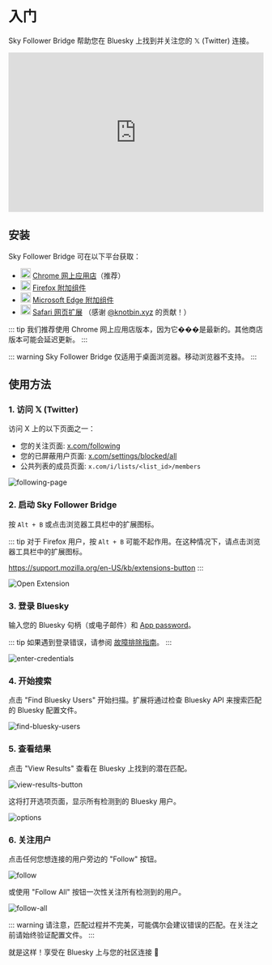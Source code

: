 # 入门

Sky Follower Bridge 帮助您在 Bluesky 上找到并关注您的 𝕏 (Twitter) 连接。

<iframe width="100%" height="315" src="https://www.youtube.com/embed/CnjjfSxm0G0?si=N2OFp15PPiZZezEN" title="YouTube video player" frameborder="0" allow="accelerometer; autoplay; clipboard-write; encrypted-media; gyroscope; picture-in-picture; web-share" referrerpolicy="strict-origin-when-cross-origin" allowfullscreen></iframe>


## 安装

Sky Follower Bridge 可在以下平台获取：

<ul class="install-list">
  <li>
    <img src="/images/icon-chrome.svg" width="20" height="20">
    <a href="https://chrome.google.com/webstore/detail/sky-follower-bridge/behhbpbpmailcnfbjagknjngnfdojpko" target="_blank" rel="noopener noreferrer" class="gtm-link-to-store">Chrome 网上应用店</a>（推荐）
  </li>
  <li>
    <img src="/images/icon-firefox.svg" width="20" height="20">
    <a href="https://addons.mozilla.org/en-US/firefox/addon/sky-follower-bridge/" target="_blank" rel="noopener noreferrer" class="gtm-link-to-store">Firefox 附加组件</a>
  </li>
  <li>
    <img src="/images/icon-edge.svg" width="20" height="20">
    <a href="https://microsoftedge.microsoft.com/addons/detail/sky-follower-bridge/dpeolmdblhfolkhlhbhlofkkpaojnnbb" target="_blank" rel="noopener noreferrer" class="gtm-link-to-store">Microsoft Edge 附加组件</a>
  </li>
  <li>
    <img src="/images/icon-safari.svg" width="20" height="20">
    <a href="https://apps.apple.com/us/app/sky-follower-bridge/id6738878242?mt=12" target="_blank" rel="noopener noreferrer" class="gtm-link-to-store">Safari 网页扩展</a> <span>（感谢 <a href="https://bsky.app/profile/knotbin.xyz">@knotbin.xyz</a> 的贡献！）</span>
  </li>
</ul>

::: tip
我们推荐使用 Chrome 网上应用店版本，因为它���是最新的。其他商店版本可能会延迟更新。
:::

::: warning
Sky Follower Bridge 仅适用于桌面浏览器。移动浏览器不支持。
:::

## 使用方法

### 1. 访问 𝕏 (Twitter)

访问 X 上的以下页面之一：
- 您的关注页面: [x.com/following](https://x.com/following)
- 您的已屏蔽用户页面: [x.com/settings/blocked/all](https://x.com/settings/blocked/all)
- 公共列表的成员页面: `x.com/i/lists/<list_id>/members`

![following-page](/images/following-page.png)

### 2. 启动 Sky Follower Bridge

按 `Alt + B` 或点击浏览器工具栏中的扩展图标。

::: tip
对于 Firefox 用户，按 `Alt + B` 可能不起作用。在这种情况下，请点击浏览器工具栏中的扩展图标。

https://support.mozilla.org/en-US/kb/extensions-button
:::

![Open Extension](/images/open-extension.png)

### 3. 登录 Bluesky

输入您的 Bluesky 句柄（或电子邮件）和 [App password](https://bsky.app/settings/app-passwords)。

::: tip
如果遇到登录错误，请参阅 [故障排除指南](/troubleshooting)。
:::

![enter-credentials](/images/enter-credentials.png)

### 4. 开始搜索

点击 "Find Bluesky Users" 开始扫描。扩展将通过检查 Bluesky API 来搜索匹配的 Bluesky 配置文件。

![find-bluesky-users](/images/scan-users.png)

### 5. 查看结果

点击 "View Results" 查看在 Bluesky 上找到的潜在匹配。

![view-results-button](/images/click-results.png)

这将打开选项页面，显示所有检测到的 Bluesky 用户。

![options](/images/options.png)

### 6. 关注用户

点击任何您想连接的用户旁边的 "Follow" 按钮。

![follow](/images/click-follow-btn.png)

或使用 "Follow All" 按钮一次性关注所有检测到的用户。

![follow-all](/images/follow-all-btn.png)

::: warning
请注意，匹配过程并不完美，可能偶尔会建议错误的匹配。在关注之前请始终验证配置文件。
:::

就是这样！享受在 Bluesky 上与您的社区连接 🎉 
